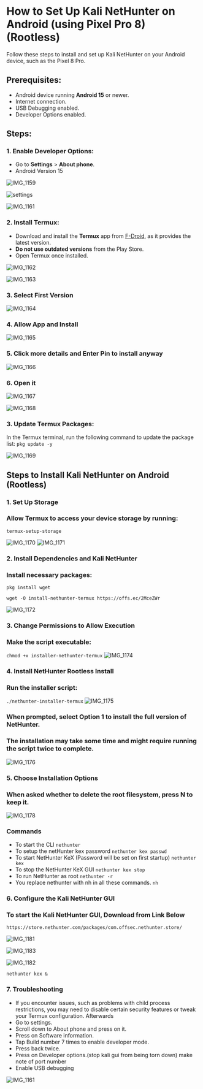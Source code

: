 # How to Set Up Kali NetHunter on Android (using Pixel Pro 8) (Rootless)

Follow these steps to install and set up Kali NetHunter on your Android device, such as the Pixel 8 Pro.

## Prerequisites:
- Android device running **Android 15** or newer.
- Internet connection.
- USB Debugging enabled.
- Developer Options enabled.

## Steps:

### 1. Enable Developer Options:
- Go to **Settings** > **About phone**.
- Android Version 15

![IMG_1159](https://github.com/user-attachments/assets/246381ec-0441-49e8-b6ba-458f5db60082)


![settings](https://github.com/user-attachments/assets/c7f6c694-2039-4dea-a5f9-a64ee7c6244a)

![IMG_1161](https://github.com/user-attachments/assets/736ecd2f-0637-44f2-b31b-857da3cd77d7)

### 2. Install Termux:
- Download and install the **Termux** app from [F-Droid](https://f-droid.org/packages/com.termux/), as it provides the latest version.
- **Do not use outdated versions** from the Play Store.
- Open Termux once installed.

![IMG_1162](https://github.com/user-attachments/assets/7a3b02a6-4bc9-4ae7-8ba3-77465cdbcbb0)

![IMG_1163](https://github.com/user-attachments/assets/09424627-9ee4-4a35-a399-b7c5a6d5a5d6)

### 3. Select First Version

![IMG_1164](https://github.com/user-attachments/assets/9017e368-41b1-4dbb-b16e-4da62fbfb49a)

### 4. Allow App and Install

![IMG_1165](https://github.com/user-attachments/assets/73458edd-ccdb-49cb-8c78-9ba119cf601d)

### 5. Click more details and Enter Pin to install anyway

![IMG_1166](https://github.com/user-attachments/assets/d1776e6b-0519-4362-83ea-cf6ab3a2dafe)


### 6. Open it 

![IMG_1167](https://github.com/user-attachments/assets/5a61f640-d84e-4941-8242-8443ecf48095)

![IMG_1168](https://github.com/user-attachments/assets/a7806110-9b12-4ef7-ac34-d8ea7861dee4)


### 3. Update Termux Packages:
In the Termux terminal, run the following command to update the package list:
```pkg update -y```

![IMG_1169](https://github.com/user-attachments/assets/68c6496f-73ad-49df-8555-3a98d0a2cf4b)


## Steps to Install Kali NetHunter on Android (Rootless)

### 1. Set Up Storage
### Allow Termux to access your device storage by running:

```termux-setup-storage```

![IMG_1170](https://github.com/user-attachments/assets/5d75fe95-4813-445c-bf8f-124dadd3fbe1)
![IMG_1171](https://github.com/user-attachments/assets/99c56ae8-4e04-486f-aa93-5d47896b2867)


### 2. Install Dependencies and Kali NetHunter

### Install necessary packages:

```pkg install wget```

```wget -O install-nethunter-termux https://offs.ec/2MceZWr```

![IMG_1172](https://github.com/user-attachments/assets/85b29dae-f01f-4e85-a44a-ad087df45619)



### 3. Change Permissions to Allow Execution
### Make the script executable:

`chmod +x installer-nethunter-termux`
![IMG_1174](https://github.com/user-attachments/assets/37fecd9a-c2a1-4144-b551-a5c411c84326)


### 4. Install NetHunter Rootless Install
### Run the installer script:

`./nethunter-installer-termux`
![IMG_1175](https://github.com/user-attachments/assets/465f298b-87d0-467e-812e-ae92ed18460e)


### When prompted, select Option 1 to install the full version of NetHunter.
### The installation may take some time and might require running the script twice to complete.
![IMG_1176](https://github.com/user-attachments/assets/25ad7b27-8ba7-4aae-bb75-4b7de4e121ce)



### 5. Choose Installation Options
### When asked whether to delete the root filesystem, press N to keep it.
![IMG_1178](https://github.com/user-attachments/assets/c3e18d88-ef42-4fbe-8659-a314fab1d5f4)

### Commands
- To start the CLI `nethunter`
- To setup the netHunter kex password `nethunter kex passwd`
- To start NetHunter KeX (Password will be set on first startup) `nethunter kex`
- To stop the NetHunter KeX GUI `nethunter kex stop` 
- To run NetHunter as root `nethunter -r`
- You replace nethunter with nh in all these commands. `nh`


### 6. Configure the Kali NetHunter GUI
### To start the Kali NetHunter GUI, Download from Link Below
```https://store.nethunter.com/packages/com.offsec.nethunter.store/```

![IMG_1181](https://github.com/user-attachments/assets/717a2cd3-54a0-4104-aeb2-12978f8efe99)

![IMG_1183](https://github.com/user-attachments/assets/5b178f66-069f-47c7-b84a-bdec28cdfd4d)

![IMG_1182](https://github.com/user-attachments/assets/56235198-7bfe-43fe-8997-f7bae2b3f0fc)

`nethunter kex &`
### 7. Troubleshooting
- If you encounter issues, such as problems with child process restrictions, you may need to disable certain security features or tweak your Termux configuration.
Afterwards 
- Go to settings.
- Scroll down to About phone and press on it.
- Press on Software information.
- Tap Build number 7 times to enable developer mode.
- Press back twice. 
- Press on Developer options.(stop kali gui from being torn down) make note of port number 
- Enable USB debugging

![IMG_1161](https://github.com/user-attachments/assets/64349fb6-9861-4e18-a5aa-4933ee8c2449)

